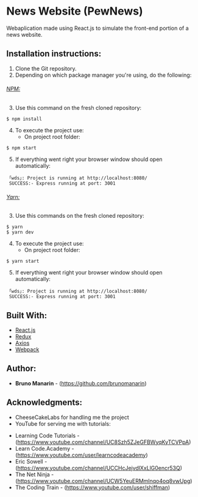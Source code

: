 # News Website (PewNews)
Webaplication made using React.js to simulate the front-end portion of a news website.

## Installation instructions:

1. Clone the Git repository.
2. Depending on which package manager you're using, do the following:

###### [NPM:](https://nodejs.org/en/)
3. Use this command on the fresh cloned repository:
```
$ npm install
```
 4. To execute the project use:
    - On project root folder:
```
$ npm start
```
5. If everything went right your browser window should open automatically:
```
 ｢wds｣: Project is running at http://localhost:8080/
 SUCCESS:- Express running at port: 3001
```


###### [Yarn:](https://yarnpkg.com/en/)
3. Use this commands on the fresh cloned repository:
```
$ yarn
$ yarn dev
```
4. To execute the project use:
    - On project root folder:
```
$ yarn start
```
5. If everything went right your browser window should open automatically:
```
 ｢wds｣: Project is running at http://localhost:8080/
 SUCCESS:- Express running at port: 3001
```



## Built With:

* [React.js](https://reactjs.org/)
* [Redux](https://redux.js.org/)
* [Axios](https://github.com/axios/axios)
* [Webpack](https://webpack.js.org/)

## Author:

* **Bruno Manarin** - (https://github.com/brunomanarin)

## Acknowledgments:

* CheeseCakeLabs for handling me the project
* YouTube for serving me with tutorials:
- Learning Code Tutorials - (https://www.youtube.com/channel/UC8Szh5ZJeGFBWyqKyTCVPpA)
- Learn Code.Academy - (https://www.youtube.com/user/learncodeacademy)
- Eric Sowell - (https://www.youtube.com/channel/UCCHcJejvdlXxLlG0encr53Q)
- The Net Ninja - (https://www.youtube.com/channel/UCW5YeuERMmlnqo4oq8vwUpg)
- The Coding Train - (https://www.youtube.com/user/shiffman)
